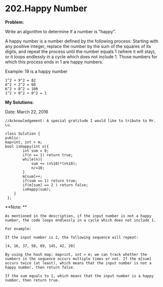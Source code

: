 # 202.Happy Number

**Problem:**

Write an algorithm to determine if a number is "happy".

A happy number is a number defined by the following process: Starting with any positive integer, replace the number by the sum of the squares of its digits, and repeat the process until the number equals 1 (where it will stay), or it loops endlessly in a cycle which does not include 1. Those numbers for which this process ends in 1 are happy numbers.

Example: 19 is a happy number

    1^2 + 9^2 = 82
    8^2 + 2^2 = 68
    6^2 + 8^2 = 100
    1^2 + 0^2 + 0^2 = 1
    
    
**My Solutions:**

Date: March 22, 2016

    //Acknowledgement: A special gratitude I would like to tribute to Mr. Lu.
    
    class Solution {
    public:
    map<int, int > m;
    bool isHappy(int n){
            int sum = 0;
            if(n == 1) return true;
            while(n){
                sum += (n%10)*(n%10);
                n/=10;
            }
            m[sum]++;
            if(sum == 1) return true;
            if(m[sum] == 2 ) return false;
            isHappy(sum);
        }   
     };
         
  **Note: **

    As mentioned in the description, if the input number is not a happy number, the code loops endlessly in a cycle which does not include 1. 

    For example: 

    If the input number is 2, the following sequence will repeat:

    [4, 16, 37, 58, 89, 145, 42, 20]
    
    By using the hash map: map<int, int > m; we can track whether the numbers in the sequence occurs multiple times or not. If the m[sum] occurs twice (at least), which means that the input number is not a happy number, then return false.
    
    If the sum equals to 1, which means that the input number is a happy number, then return true.
